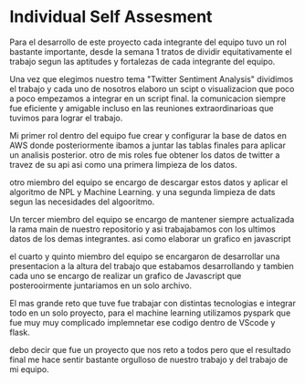 # Individual Self Assesment 

Para el desarrollo de este proyecto cada integrante del equipo tuvo un rol bastante importante, desde la semana 1 tratos de dividir equitativamente el trabajo segun las aptitudes y fortalezas de cada integrante del equipo. 

Una vez que elegimos nuestro tema "Twitter Sentiment Analysis" dividimos el trabajo y cada uno de nosotros elaboro un scipt o visualizacion que poco a poco empezamos a integrar en un script final. la comunicacion siempre fue eficiente y amigable incluso en las reuniones extraordinarioas que tuvimos para lograr el trabajo.

Mi primer rol dentro del equipo fue crear y configurar la base de datos en AWS donde posteriormente ibamos a juntar las tablas finales para aplicar un analisis posterior.  otro de mis roles fue obtener los datos de twitter a travez de su api asi como una primera limpieza de los datos. 

otro miembro del equipo se encargo de descargar estos datos y aplicar el algoritmo de NPL y Machine Learning. y una segunda limpieza de dats segun las necesidades del algooritmo. 


Un tercer miembro del equipo se encargo de mantener siempre actualizada la rama main de nuestro repositorio y asi trabajabamos con los ultimos datos de los demas integrantes. asi como elaborar un grafico en javascript

el cuarto y quinto miembro del equipo se encargaron de desarrollar una presentacion a la altura del trabajo que estabamos desarrollando y tambien cada uno se encargo de realizar un grafico de Javascript que posterooirmente juntariamos en un solo archivo. 


El mas grande reto que tuve fue trabajar con distintas tecnologias e integrar todo en un solo proyecto, para el machine learning utilizamos pyspark que fue muy muy complicado implemnetar ese codigo dentro de VScode y flask. 

debo decir que fue un proyecto que nos reto a todos pero que el resultado final me hace sentir bastante orgulloso de nuestro trabajo y del trabajo de mi equipo.

